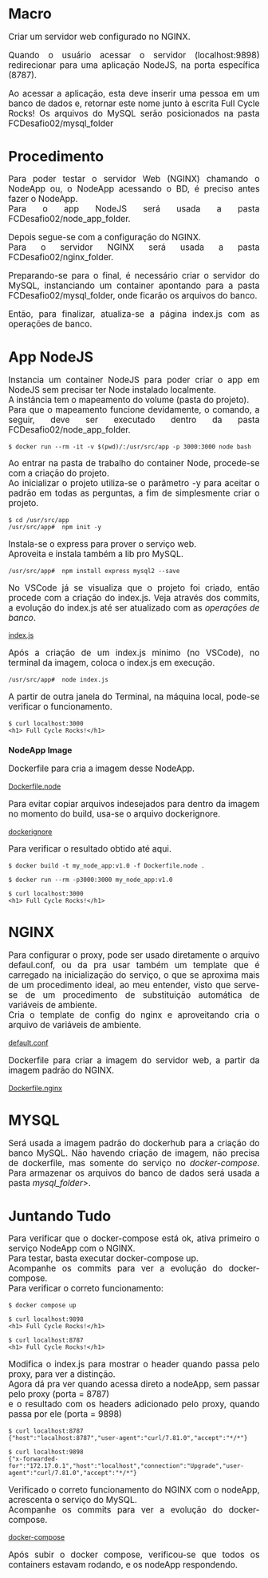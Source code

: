 <h1>Macro</h1>
    <p style="text-align: justify; font-size: 1.2em;">
        Criar um servidor web configurado no NGINX.
    </p>
    <p style="text-align: justify; font-size: 1.2em;">
        Quando o usuário acessar o servidor (localhost:9898) redirecionar para uma aplicação NodeJS, 
        na porta específica (8787).
    </p>
    <p style="text-align: justify; font-size: 1.2em;">
        Ao acessar a aplicação, esta deve inserir uma pessoa em um banco de dados e, 
        retornar este nome junto à escrita Full Cycle Rocks! 
        Os arquivos do MySQL serão posicionados na pasta FCDesafio02/mysql_folder
    </p>


<h1>Procedimento</h1>
<p style="text-align: justify; font-size: 1.2em;">
    Para poder testar o servidor Web (NGINX) chamando o NodeApp ou, o NodeApp acessando o BD,
    é preciso antes fazer o NodeApp.
    </br>
    Para o app NodeJS será usada a pasta FCDesafio02/node_app_folder.
</p>
<p style="text-align: justify; font-size: 1.2em;">
    Depois segue-se com a configuração do NGINX.
    </br>
    Para o servidor NGINX será usada a pasta FCDesafio02/nginx_folder.
</p>
<p style="text-align: justify; font-size: 1.2em;">
    Preparando-se para o final, é necessário criar o servidor do MySQL, 
    instanciando um container apontando para a pasta FCDesafio02/mysql_folder, onde ficarão os arquivos do banco.
</p>
<p style="text-align: justify; font-size: 1.2em;">
    Então, para finalizar, atualiza-se a página index.js com as operações de banco.
</p>

<h1>App NodeJS</h1>
<p style="text-align: justify; font-size: 1.2em;">
    Instancia um container NodeJS para poder criar o app em NodeJS sem precisar ter Node instalado localmente.
    </br>
    A instância tem o mapeamento do volume (pasta do projeto). 
    </br>
    Para que o mapeamento funcione devidamente, o comando, a seguir, deve ser executado dentro da pasta FCDesafio02/node_app_folder.
</p>

```code
$ docker run --rm -it -v $(pwd)/:/usr/src/app -p 3000:3000 node bash
```
<p style="text-align: justify; font-size: 1.2em;">
    Ao entrar na pasta de trabalho do container Node, procede-se com a criação do projeto.
    </br>
    Ao inicializar o projeto utiliza-se o parâmetro -y para aceitar o padrão em todas as perguntas, a fim de simplesmente criar o projeto.
</p>

```code
$ cd /usr/src/app
/usr/src/app#  npm init -y
```
<p style="text-align: justify; font-size: 1.2em;">
Instala-se o express para prover o serviço web.
</br>
Aproveita e instala também a lib pro MySQL.</p>

```code
/usr/src/app#  npm install express mysql2 --save
```
<p style="text-align: justify; font-size: 1.2em;">
    No VSCode já se visualiza que o projeto foi criado, então procede com a criação do index.js. Veja através dos commits, a evolução do index.js até ser atualizado com as <i>operações de banco</i>.
</p>

[index.js](/node_app_folder/index.js)

<p style="text-align: justify; font-size: 1.2em;">
    Após a criação de um index.js minimo (no VSCode), no terminal da imagem, coloca o index.js em execução.
</p>

```code
/usr/src/app#  node index.js
```

<p style="text-align: justify; font-size: 1.2em;">
    A partir de outra janela do Terminal, na máquina local, pode-se verificar o funcionamento.
</p>

```code
$ curl localhost:3000
<h1> Full Cycle Rocks!</h1>
```

<h3>NodeApp Image</h3>
<p style="text-align: justify; font-size: 1.2em;">
    Dockerfile para cria a imagem desse NodeApp.
</p>

[Dockerfile.node](/node_app_folder/Dockerfile.node)

<p style="text-align: justify; font-size: 1.2em;">
Para evitar copiar arquivos indesejados para dentro da imagem no momento do build, usa-se o arquivo dockerignore.</p>

[dockerignore](/node_app_folder/.dockerignore)


<p style="text-align: justify; font-size: 1.2em;">
Para verificar o resultado obtido até aqui.</p>

```code
$ docker build -t my_node_app:v1.0 -f Dockerfile.node .

$ docker run --rm -p3000:3000 my_node_app:v1.0

$ curl localhost:3000
<h1> Full Cycle Rocks!</h1>
```

<h1>NGINX</h1>
<p style="text-align: justify; font-size: 1.2em;">
    Para configurar o proxy, pode ser usado diretamente o arquivo defaul.conf, ou da pra usar também um template que é carregado na inicialização do serviço, o que se aproxima mais de um procedimento ideal, ao meu entender, visto que serve-se de um procedimento de substituição automática de variáveis de ambiente. 
    </br>
    Cria o template de config do nginx e aproveitando cria o arquivo de variáveis de ambiente.
</p>

[default.conf](/nginx_folder/default.conf.template)

<p style="text-align: justify; font-size: 1.2em;">
    Dockerfile para criar a imagem do servidor web, a partir da imagem padrão do NGINX.
</p>

[Dockerfile.nginx](/nginx_folder/Dockerfile.nginx)

<h1>MYSQL</h1>
<p style="text-align: justify; font-size: 1.2em;">
    Será usada a imagem padrão do dockerhub para a criação do banco MySQL.
    Não havendo criação de imagem, não precisa de dockerfile, mas somente do serviço no <i>docker-compose</i>.
    Para armazenar os arquivos do banco de dados será usada a pasta <i>mysql_folder</i>>.
</p>

<h1>Juntando Tudo</h1>
<p style="text-align: justify; font-size: 1.2em;">
    Para verificar que o docker-compose está ok, ativa primeiro o serviço NodeApp com o NGINX.
    </br>
    Para testar, basta executar docker-compose up.
    </br>
    Acompanhe os commits para ver a evolução do docker-compose.
    </br>
    Para verificar o correto funcionamento:
</p>

```code
$ docker compose up

$ curl localhost:9898
<h1> Full Cycle Rocks!</h1>

$ curl localhost:8787
<h1> Full Cycle Rocks!</h1>
```

<p style="text-align: justify; font-size: 1.2em;">
    Modifica o index.js para mostrar o header quando passa pelo proxy, para ver a distinção.
    </br>
    Agora dá pra ver quando acessa direto a nodeApp, sem passar pelo proxy (porta = 8787)
    </br>
    e o resultado com os headers adicionado pelo proxy, quando passa por ele (porta = 9898)
</p>

```code
$ curl localhost:8787
{"host":"localhost:8787","user-agent":"curl/7.81.0","accept":"*/*"}

$ curl localhost:9898
{"x-forwarded-for":"172.17.0.1","host":"localhost","connection":"Upgrade","user-agent":"curl/7.81.0","accept":"*/*"}
```

<p style="text-align: justify; font-size: 1.2em;">
    Verificado o correto funcionamento do NGINX com o nodeApp, acrescenta o serviço do MySQL.
    </br>
    Acompanhe os commits para ver a evolução do docker-compose.
</p>

[docker-compose](/docker-compose.yaml)

<p style="text-align: justify; font-size: 1.2em;">
    Após subir o docker compose, verificou-se que todos os containers estavam rodando, e os nodeApp respondendo.
</p>
